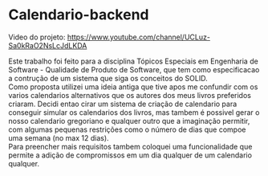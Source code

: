 # Calendario-backend

Video do projeto: https://www.youtube.com/channel/UCLuz-Sa0kRaO2NsLcJdLKDA

Este trabalho foi feito para a disciplina Tópicos Especiais em Engenharia de Software - Qualidade de Produto de Software, que tem como especificacao a contrução de um sistema que siga os conceitos do SOLID. <br>
Como proposta utilizei uma ideia antiga que tive apos me confundir com os varios calendarios alternativos que os autores dos meus livros preferidos criaram. Decidi entao cirar um sistema de criação de calendario para conseguir simular os calendarios dos livros, mas tambem é possivel gerar o nosso calendario gregoriano e qualquer outro que a imaginação permitir, com algumas pequenas restrições como o número de dias que compoe uma semana (no max 12 dias).<br>
Para preencher mais requisitos tambem coloquei uma funcionalidade que permite a adição de compromissos em um dia qualquer de um calendario qualquer.
